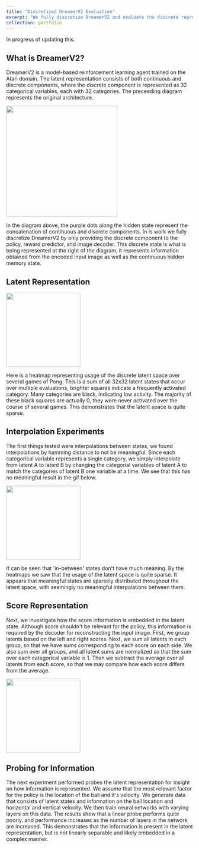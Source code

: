 ```yaml
---
title: "Discretized DreamerV2 Evaluation"
excerpt: "We fully discretize DreamerV2 and evaluate the discrete representation learned by the model. Work in progress."
collection: portfolio
---
```


In progress of updating this.

What is DreamerV2?
-----

DreamerV2 is a model-based reinforcement learning agent trained on the Atari domain. The latent representation consists of both continuous and discrete components, where the discrete component is represented as 32 categorical variables, each with 32 categories. The preceeding diagram represents the original architecture.

<img src="https://ellamorgan.ca/images/dreamerv2.png" height="300">

In the diagram above, the purple dots along the hidden state represent the concatenation of continuous and discrete components. In is work we fully discretize DreamerV2 by only providing the discrete component to the policy, reward predictor, and image decoder. This discrete state is what is being represented at the right of the diagram, it represents information obtained from the encoded input image as well as the continuous hidden memory state.

Latent Representation
-----

<img src="https://ellamorgan.ca/images/latent_heatmap.png" height="200">

Here is a heatmap representing usage of the discrete latent space over several games of Pong. This is a sum of all 32x32 latent states that occur over multiple evaluations, brighter squares indicate a frequently activated category. Many categories are black, indicating low activity. The majority of these black squares are actually 0, they were never activated over the course of several games. This demonstrates that the latent space is quite sparse.

Interpolation Experiments
-----

The first things tested were interpolations between states, we found interpolations by hamming distance to not be meaningful. Since each categorical variable represents a single category, we simply interpolate from latent A to latent B by changing the categorial variables of latent A to match the categories of latent B one variable at a time. We see that this has no meaningful result in the gif below.

<img src="https://ellamorgan.ca/images/interpolation.gif" height="200">

It can be seen that 'in-between' states don't have much meaning. By the heatmaps we saw that the usage of the latent space is quite sparse. It appears that meaningful states are sparsely distributed throughout the latent space, with seemingly no meaningful interpolations between them.

Score Representation
-----

Next, we investigate how the score information is embedded in the latent state. Although score shouldn't be relevant for the policy, this information is required by the decoder for reconstructing the input image. First, we group latents based on the left and right scores. Next, we sum all latents in each group, so that we have sums corresponding to each score on each side. We also sum over all groups, and all latent sums are normalized so that the sum over each categorical variable is 1. Then we subtract the average over all latents from each score, so that we may compare how each score differs from the average.

<img src="https://ellamorgan.ca/images/score_differences.png" height="200">

Probing for Information
-----

The next experiment performed probes the latent representation for insight on how information is represented. We assume that the most relevant factor for the policy is the location of the ball and it's velocity. We generate data that consists of latent states and information on the ball location and horizontal and vertical velocity. We then train neural networks with varying layers on this data. The results show that a linear probe performs quite poorly, and performance increases as the number of layers in the network are increased. This demonstrates that the information is present in the latent representation, but is not linearly separable and likely embedded in a complex manner.
